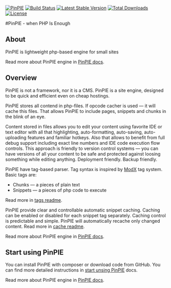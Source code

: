 [![PinPIE](https://img.shields.io/badge/PHP-PinPIE-brightgreen.svg?style=flat-square)](http://pinpie.ru/)
[![Build Status](http://img.shields.io/travis/pinpie/pinpie.svg?style=flat-square)](https://travis-ci.org/pinpie/pinpie)
[![Latest Stable Version](https://img.shields.io/packagist/v/pinpie/pinpie.svg?style=flat-square)](https://packagist.org/packages/pinpie/pinpie)
[![Total Downloads](https://img.shields.io/packagist/dt/pinpie/pinpie.svg?style=flat-square)](https://packagist.org/packages/pinpie/pinpie)
[![License](https://img.shields.io/packagist/l/pinpie/pinpie.svg?style=flat-square)](https://packagist.org/packages/pinpie/pinpie)

#PinPIE - when PHP Is Enough

## About
PinPIE is lightweight php-based engine for small sites

Read more about PinPIE engine in [PinPIE docs](http://pinpie.ru).


## Overview
<p>
			PinPIE is not a framework, nor it is a CMS. PinPIE is a site engine, designed to be quick and efficient even on cheap hostings.
		</p>
		<p>
			PinPIE stores all contend in php-files.
			If opcode cacher is used &mdash; it will cache this files.
			That allows PinPIE to include pages, snippets and chunks in the blink of an eye.
		</p>
		<p>
			Content stored in files allows you to edit your content using favorite IDE or text editor with all that highlighting, auto-formatting, auto-saving, auto-uploading features and familiar hotkeys. Also that allows to benefit from full debug support including exact line numbers and IDE code execution flow controls.
			This approach is friendly to version control systems — you can have versions of all your content to be safe and protected against loosing something while editing anything. Deployment friendly. Backup friendly.
		</p>
		<p>
			PinPIE have tag-based parser. Tag syntax is inspired by <a href="https://modx.com/">ModX</a> tag system.
			Basic tags are:</p>
		<ul>
			<li>Chunks — a pieces of plain text</li>
			<li>Snippets — a pieces of php code to execute</li>
		</ul>
		<p>Read more in <a href="/en/manual/tags">tags readme</a>.</p>
		<p>
			PinPIE provide clear and controllable automatic snippet caching.
			Caching can be enabled or disabled for each snippet tag separately.
			Caching control is predictable and simple.
			PinPIE will automatically recache only changed content.
			Read more in <a href="/en/manual/cache">cache readme</a>.
		</p>
		
Read more about PinPIE engine in [PinPIE docs](http://pinpie.ru).

## Start using PinPIE
You can install PinPIE with composer or download code from GitHub. You can find more detailed instructions in [start unsing PinPIE](http://pinpie.ru/en/manual/start) docs.

Read more about PinPIE engine in [PinPIE docs](http://pinpie.ru).
